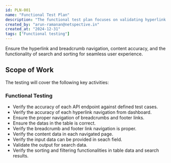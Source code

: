 ```yaml
---
id: PLN-001
name: "Functional Test Plan"
description: "The functional test plan focuses on validating hyperlink and breadcrumb navigation, ensuring accurate redirection, proper hierarchy display, seamless user experience, content validation, and the effective operation of search and sorting functionalities."
created_by: "arun-ramanan@netspective.in"
created_at: "2024-12-31"
tags: ["Functional testing"]
---
```


Ensure the hyperlink and breadcrumb navigation, content accuracy, and the functionality of search and sorting for seamless user experience.

## Scope of Work

The testing will cover the following key activities:

### Functional Testing

- Verify the accuracy of each API endpoint against defined test cases.
- Verify the accuracy of each hyperlink navigation from dashboard.
- Ensure the proper navigation of breadcrumbs and footer links.
- Ensure the datas in the table is correct.
- Verify the breadcrumb and footer link navigation is proper.
- Verify the content data in each navigated page.
- Verify the input data can be provided in seach field.
- Validate the output for search data.
- Verify the sorting and filtering functionalities in table data and search results.